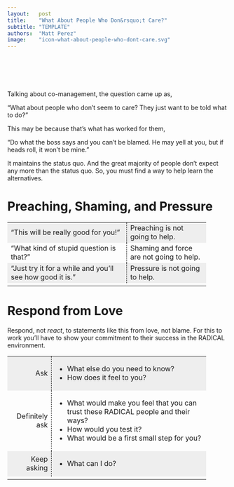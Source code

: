 ```yaml
---
layout:   post
title:    "What About People Who Don&rsquo;t Care?"
subtitle: "TEMPLATE"
authors:  "Matt Perez"
image:    "icon-what-about-people-who-dont-care.svg"
---
```


<div style="display:none;">
 <p>Maybe that is what has worked for them.</p>
</div>

<h1>&nbsp;</h1>
 <p>Talking about co-management, the question came up as,</p>
 <p class="_citation">“What about people who don’t seem to care? They just want to be told what to do?”</p>
 <p>This may be because that’s what has worked for them,</p>
 <p class="_citation">“Do what the boss says and you can’t be blamed. He may yell at you, but if heads roll, it won’t be mine.”</p>
 <p>It maintains the status quo. And the great majority of people don’t expect any more than the status quo. So, you must find a way to help learn the alternatives.</p>

<h1>Preaching, Shaming, and Pressure</h1>
 <table style="width:90%; align:center; ">
  <tr style="background-color:#EEEEEE; ">
   <td style="width:60%; ">“This will be really good for you!”</td>
   <td style="width:40%; border-left:1px dashed black; ">Preaching is not going to help.</td>
  </tr>
  <tr>
   <td style="width:60%; ">&ldquo;What kind of stupid question is that?&rdquo;</td>
   <td style="width:40%; border-left:1px dashed black; ">Shaming and force are not going to help.</td>
  </tr>
  <tr style="background-color:#EEEEEE; ">
   <td style="width:60%; ">&ldquo;Just try it for a while and you’ll see how good it is.&rdquo;</td>
   <td style="width:40%; border-left:1px dashed black; ">Pressure is not going to help.</td>
  </tr>
  <tr>
   <td class="_filler"></td>
  </tr>
 </table>

<h1>Respond from Love</h1>
 <p>Respond, not <em>react</em>, to statements like this from love, not blame. For this to work you’ll have to show your commitment to their success in the <span class="_paradigm">RADICAL</span> environment.</p>
 <table style="width:90%; align:center; ">
  <tr style="background-color:#EEEEEE; ">
   <td style="text-align: right">Ask</td>
   <td style="border-left:1px dashed black; ">
    <ul>
     <li>What else do you need to know?</li>
     <li>How does it feel to you?</li>
    </ul>
   </td>
  </tr>
  <tr>
   <td style="text-align: right">Definitely ask</td>
   <td style="border-left:1px dashed black; ">
    <ul>
     <li>What would make you feel that you can trust these RADICAL people and their ways?</li>
     <li>How would you test it?</li>
     <li>What would be a first small step for you?</li>
    </ul>
   </td>
  </tr>
  <tr style="background-color:#EEEEEE; ">
   <td style="text-align: right">Keep asking</td>
   <td style="border-left:1px dashed black; ">
    <ul>
     <li>What can I do?</li> 
    </ul>
   </td>
  </tr>
  <tr>
   <td class="_filler"></td>
  </tr>
 </table>


